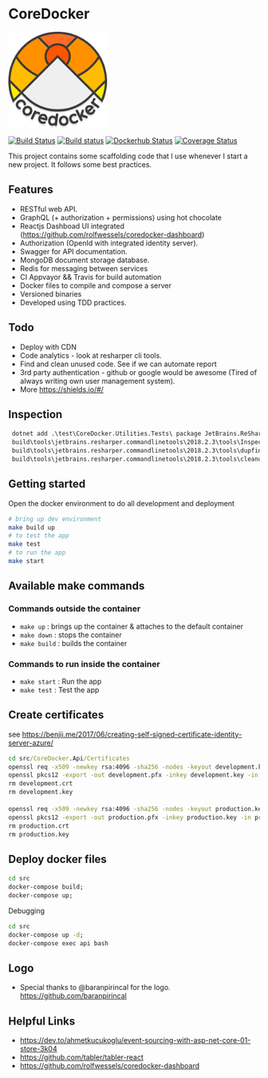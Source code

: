 # CoreDocker

![CoreDocker Logo](https://github.com/rolfwessels/CoreDocker/raw/master/logo/coredocker_logo.png)

[![Build Status](https://travis-ci.org/rolfwessels/CoreDocker.svg?branch=master)](https://travis-ci.org/rolfwessels/CoreDocker)
[![Build status](https://ci.appveyor.com/api/projects/status/tumprt66bbfxb22o?svg=true)](https://ci.appveyor.com/project/rolfwessels/coredocker)
[![Dockerhub Status](https://img.shields.io/badge/dockerhub-ok-blue.svg)](https://hub.docker.com/r/rolfwessels/coredocker/)
[![Coverage Status](https://coveralls.io/repos/github/rolfwessels/CoreDocker/badge.svg?branch=master)](https://coveralls.io/github/rolfwessels/CoreDocker?branch=master)

This project contains some scaffolding code that I use whenever I start a new project. It follows some best practices.

## Features

- RESTful web API.
- GraphQL (+ authorization + permissions) using hot chocolate
- Reactjs Dashboad UI integrated (<https://github.com/rolfwessels/coredocker-dashboard>)
- Authorization (OpenId with integrated identity server).
- Swagger for API documentation.
- MongoDB document storage database.
- Redis for messaging between services
- CI Appvayor && Travis for build automation
- Docker files to compile and compose a server
- Versioned binaries
- Developed using TDD practices.

## Todo

- Deploy with CDN
- Code analytics - look at resharper cli tools.
- Find and clean unused code. See if we can automate report
- 3rd party authentication - github or google would be awesome (Tired of always writing own user management system).
- More <https://shields.io/#/>

## Inspection

```cmd
 dotnet add .\test\CoreDocker.Utilities.Tests\ package JetBrains.ReSharper.CommandLineTools --package-directory .\build\tools
 build\tools\jetbrains.resharper.commandlinetools\2018.2.3\tools\InspectCode.exe --caches-home="C:\Temp\Cache" -f=html -o="report.html" .\CoreDocker.sln
 build\tools\jetbrains.resharper.commandlinetools\2018.2.3\tools\dupfinder.exe --caches-home="C:\Temp\Cache"  -o="duplicates.xml" .\CoreDocker.sln
 build\tools\jetbrains.resharper.commandlinetools\2018.2.3\tools\cleanupcode.exe .\CoreDocker.sln
```

## Getting started

Open the docker environment to do all development and deployment

```bash
# bring up dev environment
make build up
# to test the app
make test
# to run the app
make start
```

## Available make commands

### Commands outside the container

- `make up` : brings up the container & attaches to the default container
- `make down` : stops the container
- `make build` : builds the container

### Commands to run inside the container

- `make start` : Run the app
- `make test` : Test the app

## Create certificates

see <https://benjii.me/2017/06/creating-self-signed-certificate-identity-server-azure/>

```cmd
cd src/CoreDocker.Api/Certificates
openssl req -x509 -newkey rsa:4096 -sha256 -nodes -keyout development.key -out development.crt -subj "/CN=localhost" -days 3650
openssl pkcs12 -export -out development.pfx -inkey development.key -in development.crt -certfile development.crt
rm development.crt
rm development.key

openssl req -x509 -newkey rsa:4096 -sha256 -nodes -keyout production.key -out production.crt -subj "/CN=localhost" -days 3650
openssl pkcs12 -export -out production.pfx -inkey production.key -in production.crt -certfile production.crt
rm production.crt
rm production.key

```

## Deploy docker files

```cmd
cd src
docker-compose build;
docker-compose up;
```

Debugging

```cmd
cd src
docker-compose up -d;
docker-compose exec api bash
```

## Logo

- Special thanks to @baranpirincal for the logo. <https://github.com/baranpirincal>

## Helpful Links

- <https://dev.to/ahmetkucukoglu/event-sourcing-with-asp-net-core-01-store-3k04>
- <https://github.com/tabler/tabler-react>
- <https://github.com/rolfwessels/coredocker-dashboard>
